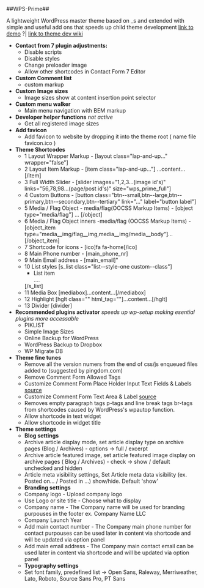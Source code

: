 ##WPS-Prime##

A lightweight WordPress master theme based on _s and extended with simple and useful add ons that speeds up child theme development
[link to demo](http://themes.wpshapers.com/wps-prime/) ?| [link to theme dev wiki](https://github.com/Zsolt-R/wps-prime/wiki)

- **Contact from 7 plugin adjustments:**
  - Disable scripts 
  - Disable styles 
  - Change preloader image 
  - Allow other shortcodes in Contact Form 7 Editor 
- **Custom Comment list**
  - custom markup
- **Custom Image sizes**
  - Image sizes show at content insertion point selector
- **Custom menu walker** 
  - Main menu navigation with BEM markup
- **Developer helper functions** _not active_
  - Get all registered image sizes
- **Add favicon**
  - Add favicon to website by dropping it into the theme root ( name file favicon.ico )
- **Theme Shortcodes**
  - 1  Layout Wrapper Markup - [layout class="lap-and-up..." wrapper="false"]
  - 2  Layout Item Markup - [item class="lap-and-up..."] ...content... [/item]
  - 3  Full Width Slider - [slider images="1,2,3...(image id's)" links="56,78,98...(page/post id's)" size="wps_prime_full"]
  - 4  Custom Buttons - [button class="btn--small,btn--large,btn--primary,btn--secondary,btn--tertiary" link="..." label="button label"]
  - 5  Media / Flag Object - media/flag(OOCSS Markup Items) - [object type="media/flag"] ... [/object]
  - 6  Media / Flag Object inners -media/flag (OOCSS Markup Items) - [object_item type="media__img/flag__img,media__img/media__body"]...[/object_item]
  - 7  Shortcode for icons - [ico]fa fa-home[/ico]
  - 8  Main Phone number - [main_phone_nr]
  - 9  Main Email address - [main_email]"
  - 10 List styles [s_list class="list--style-one custom--class"]<ul><li>List item</li> .... </ul>[/s_list]
  - 11 Media Box [mediabox]...content...[/mediabox]
  - 12 Highlight [hglt class="" html_tag=""]...content...[/hglt]
  - 13 Divider [divider]
- **Recommended plugins activator** _speeds up wp-setup making esential plugins more accessable_
  - PIKLIST 
  - Simple Image Sizes
  - Online Backup for WordPress
  - WordPress Backup to Dropbox
  - WP Migrate DB
- **Theme fine tunes**
  - Remove all the version numers from the end of css/js enqueued files added to <head> (suggested by pingdom.com)
  - Remove Comment Form Allowed Tags
  - Customize Comment Form Place Holder Input Text Fields & Labels [source](http://wpsites.net/web-design/customize-comment-form-place-holder-input-text-fields-labels/)
  - Customize Comment Form Text Area & Label [source](http://wpsites.net/web-design/customize-comment-field-text-area-label/)
  - Removes empty paragraph tags p-tags and line break tags br-tags from shortcodes caused by WordPress's wpautop function.
  - Allow shortcode in text widget
  - Allow shortcode in widget title
- **Theme settings**
  - **Blog settings**
  - Archive article display mode, set article display type on archive pages (Blog / Archives) - options -> full / excerpt
  - Archive article featured image, set article featured image display on archive pages ( Blog / Archives) - check -> show / default unchecked and hidden
  - Article meta visibility settings, Set Article meta data visibility (ex. Posted on... / Posted in ...) show/hide. Default 'show' 
  - **Branding settings**
  - Company logo - Upload company logo
  - Use Logo or site title - Choose what to display
  - Company name - The Company name will be used for branding purpouses in the footer ex. Company Name LLC
  - Company Launch Year
  - Add main contact number - The Company main phone number for contact purpouses can be used later in content via shortcode and will be updated via option panel
  - Add main email address - The Company main contact email can be used later in content via shortcode and will be updated via option panel
  - **Typography settings**
  - Set font family, predefined list -> Open Sans, Raleway, Merriweather, Lato, Roboto, Source Sans Pro, PT Sans
